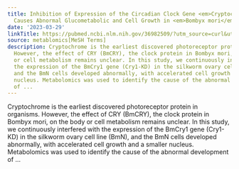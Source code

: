 ```yaml
---
title: Inhibition of Expression of the Circadian Clock Gene <em>Cryptochrome 1</em>
  Causes Abnormal Glucometabolic and Cell Growth in <em>Bombyx mori</em> Cells
date: '2023-03-29'
linkTitle: https://pubmed.ncbi.nlm.nih.gov/36982509/?utm_source=curl&utm_medium=rss&utm_campaign=pubmed-2&utm_content=1Zkrxt7ktlCbHBXEV3v65xxSnkSWNsJ1A6Fq3gBniKhGfIUslK&fc=20210907212339&ff=20230330210616&v=2.17.9.post6+86293ac
source: metablomics[MeSH Terms]
description: Cryptochrome is the earliest discovered photoreceptor protein in organisms.
  However, the effect of CRY (BmCRY), the clock protein in Bombyx mori, on the body
  or cell metabolism remains unclear. In this study, we continuously interfered with
  the expression of the BmCry1 gene (Cry1-KD) in the silkworm ovary cell line (BmN),
  and the BmN cells developed abnormally, with accelerated cell growth and a smaller
  nucleus. Metabolomics was used to identify the cause of the abnormal development
  of ...
---
```

Cryptochrome is the earliest discovered photoreceptor protein in organisms. However, the effect of CRY (BmCRY), the clock protein in Bombyx mori, on the body or cell metabolism remains unclear. In this study, we continuously interfered with the expression of the BmCry1 gene (Cry1-KD) in the silkworm ovary cell line (BmN), and the BmN cells developed abnormally, with accelerated cell growth and a smaller nucleus. Metabolomics was used to identify the cause of the abnormal development of ...